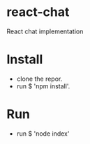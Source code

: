 # react-chat
React chat implementation

# Install
* clone the repor.
* run $ 'npm install'.


# Run
* run $ 'node index'
